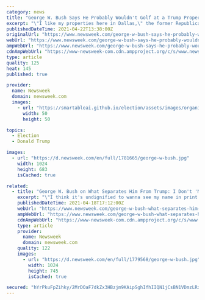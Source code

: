 ```yaml
---
category: news
title: "George W. Bush Says He Probably Wouldn't Golf at a Trump Property"
excerpt: "\"I like my properties here in Dallas,\" the former Republican president said during a recent appearance on late-night TV."
publishedDateTime: 2021-04-22T13:38:00Z
originalUrl: "https://www.newsweek.com/george-w-bush-says-he-probably-wouldnt-golf-trump-property-1585680"
webUrl: "https://www.newsweek.com/george-w-bush-says-he-probably-wouldnt-golf-trump-property-1585680"
ampWebUrl: "https://www.newsweek.com/george-w-bush-says-he-probably-wouldnt-golf-trump-property-1585680?amp=1"
cdnAmpWebUrl: "https://www-newsweek-com.cdn.ampproject.org/c/s/www.newsweek.com/george-w-bush-says-he-probably-wouldnt-golf-trump-property-1585680?amp=1"
type: article
quality: 125
heat: 145
published: true

provider:
  name: Newsweek
  domain: newsweek.com
  images:
    - url: "https://smartableai.github.io/election/assets/images/organizations/newsweek.com-50x50.jpg"
      width: 50
      height: 50

topics:
  - Election
  - Donald Trump

images:
  - url: "https://d.newsweek.com/en/full/1781665/george-w-bush.jpg"
    width: 1024
    height: 683
    isCached: true

related:
  - title: "George W. Bush on What Separates Him From Trump: I Don't 'Miss Being Famous'"
    excerpt: "\"I think it's undignified to wanna see my name in print all the time,\" Bush said in a CBS News interview that aired Sunday."
    publishedDateTime: 2021-04-18T17:12:00Z
    webUrl: "https://www.newsweek.com/george-w-bush-what-separates-him-trump-i-dont-miss-being-famous-1584512"
    ampWebUrl: "https://www.newsweek.com/george-w-bush-what-separates-him-trump-i-dont-miss-being-famous-1584512?amp=1"
    cdnAmpWebUrl: "https://www-newsweek-com.cdn.ampproject.org/c/s/www.newsweek.com/george-w-bush-what-separates-him-trump-i-dont-miss-being-famous-1584512?amp=1"
    type: article
    provider:
      name: Newsweek
      domain: newsweek.com
    quality: 122
    images:
      - url: "https://d.newsweek.com/en/full/1779568/george-w-bush.jpg"
        width: 1024
        height: 745
        isCached: true

secured: "hYrPkuFpZihky/2MrDOaF7dkZx3HBzjm9KAipSghIfhIIQN1jCsBN1VDmzLRxN/MPScDyBT0dlKjmaMQRFAhlx1ghEdrYo5L7qHhygN/Dc1UOiS7mnWiPGuBbFr5NCEgmsIGMJiI1ZHbOcEbdTjq+y8iZ4vFTJ6gC0uNBZbVyEOLR/d+gi6KHOZBa70EnhVgnjPb/5wVOrhRZ9QMNUj+bSIxhI7GWZ+qUBCl+3i9ZOTTFQoRET/5NJ64kv17KZYGzBDvPOezHcYwPnhrrcCO5BZRB4VJD2i02YrUEhsupRyvArx51ljhBXeg/gvkpOplePYbrrZoDKnTYES+AP2H+Gl+UKD2Ag3619fv9y5rnII=;lyLUPP8uP2li58KS8vefEQ=="
---
```


